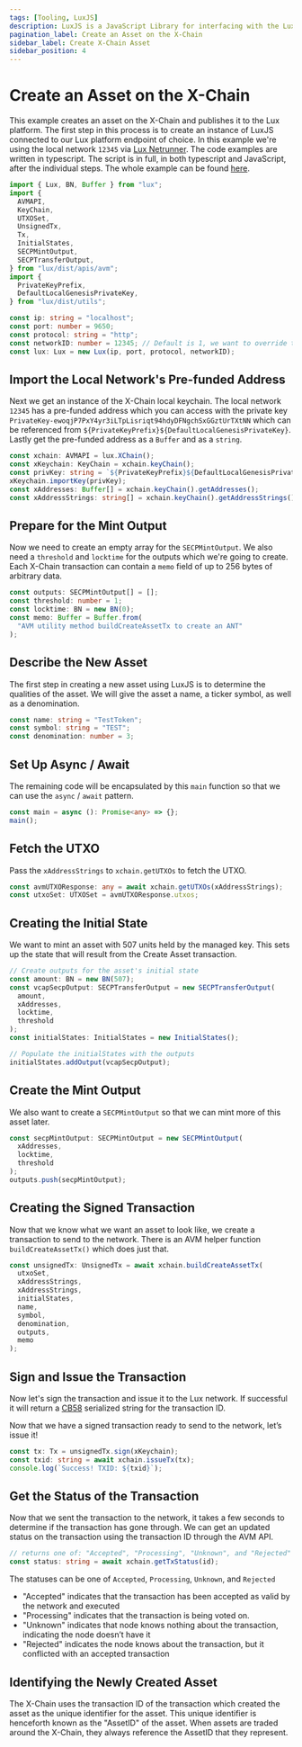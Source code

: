 ```yaml
---
tags: [Tooling, LuxJS]
description: LuxJS is a JavaScript Library for interfacing with the Lux platform. It is built using TypeScript and intended to support both browser and Node.js. The LuxJS library allows one to issue commands to the Lux node APIs.
pagination_label: Create an Asset on the X-Chain
sidebar_label: Create X-Chain Asset
sidebar_position: 4
---
```


# Create an Asset on the X-Chain

This example creates an asset on the X-Chain and publishes it to the Lux
platform. The first step in this process is to create an instance of LuxJS
connected to our Lux platform endpoint of choice. In this example we're
using the local network `12345` via [Lux Netrunner](/tooling/netrunner.md). The code examples are written in
typescript. The script is in full, in both typescript and JavaScript, after the
individual steps. The whole example can be found
[here](https://github.com/luxdefi/luxjs/blob/master/examples/avm/buildCreateAssetTx.ts).

```ts
import { Lux, BN, Buffer } from "lux";
import {
  AVMAPI,
  KeyChain,
  UTXOSet,
  UnsignedTx,
  Tx,
  InitialStates,
  SECPMintOutput,
  SECPTransferOutput,
} from "lux/dist/apis/avm";
import {
  PrivateKeyPrefix,
  DefaultLocalGenesisPrivateKey,
} from "lux/dist/utils";

const ip: string = "localhost";
const port: number = 9650;
const protocol: string = "http";
const networkID: number = 12345; // Default is 1, we want to override that for our local network
const lux: Lux = new Lux(ip, port, protocol, networkID);
```

## Import the Local Network's Pre-funded Address

Next we get an instance of the X-Chain local keychain. The local network `12345`
has a pre-funded address which you can access with the private key
`PrivateKey-ewoqjP7PxY4yr3iLTpLisriqt94hdyDFNgchSxGGztUrTXtNN` which can be
referenced from `${PrivateKeyPrefix}${DefaultLocalGenesisPrivateKey}`. Lastly
get the pre-funded address as a `Buffer` and as a `string`.

```ts
const xchain: AVMAPI = lux.XChain();
const xKeychain: KeyChain = xchain.keyChain();
const privKey: string = `${PrivateKeyPrefix}${DefaultLocalGenesisPrivateKey}`;
xKeychain.importKey(privKey);
const xAddresses: Buffer[] = xchain.keyChain().getAddresses();
const xAddressStrings: string[] = xchain.keyChain().getAddressStrings();
```

## Prepare for the Mint Output

Now we need to create an empty array for the `SECPMintOutput`. We also need a
`threshold` and `locktime` for the outputs which we're going to create. Each
X-Chain transaction can contain a `memo` field of up to 256 bytes of
arbitrary data.

```ts
const outputs: SECPMintOutput[] = [];
const threshold: number = 1;
const locktime: BN = new BN(0);
const memo: Buffer = Buffer.from(
  "AVM utility method buildCreateAssetTx to create an ANT"
);
```

## Describe the New Asset

The first step in creating a new asset using LuxJS is to determine the
qualities of the asset. We will give the asset a name, a ticker symbol, as well
as a denomination.

```ts
const name: string = "TestToken";
const symbol: string = "TEST";
const denomination: number = 3;
```

## Set Up Async / Await

The remaining code will be encapsulated by this `main` function so that we can
use the `async` / `await` pattern.

```ts
const main = async (): Promise<any> => {};
main();
```

## Fetch the UTXO

Pass the `xAddressStrings` to `xchain.getUTXOs` to fetch the UTXO.

```ts
const avmUTXOResponse: any = await xchain.getUTXOs(xAddressStrings);
const utxoSet: UTXOSet = avmUTXOResponse.utxos;
```

## Creating the Initial State

We want to mint an asset with 507 units held by the managed key. This sets up
the state that will result from the Create Asset transaction.

```ts
// Create outputs for the asset's initial state
const amount: BN = new BN(507);
const vcapSecpOutput: SECPTransferOutput = new SECPTransferOutput(
  amount,
  xAddresses,
  locktime,
  threshold
);
const initialStates: InitialStates = new InitialStates();

// Populate the initialStates with the outputs
initialStates.addOutput(vcapSecpOutput);
```

## Create the Mint Output

We also want to create a `SECPMintOutput` so that we can mint more of this asset later.

```ts
const secpMintOutput: SECPMintOutput = new SECPMintOutput(
  xAddresses,
  locktime,
  threshold
);
outputs.push(secpMintOutput);
```

## Creating the Signed Transaction

Now that we know what we want an asset to look like, we create a transaction to
send to the network. There is an AVM helper function `buildCreateAssetTx()`
which does just that.

```ts
const unsignedTx: UnsignedTx = await xchain.buildCreateAssetTx(
  utxoSet,
  xAddressStrings,
  xAddressStrings,
  initialStates,
  name,
  symbol,
  denomination,
  outputs,
  memo
);
```

## Sign and Issue the Transaction

Now let's sign the transaction and issue it to the Lux network. If
successful it will return a
[CB58](http://support.lux.network/en/articles/4587395-what-is-cb58) serialized
string for the transaction ID.

Now that we have a signed transaction ready to send to the network, let’s issue it!

```ts
const tx: Tx = unsignedTx.sign(xKeychain);
const txid: string = await xchain.issueTx(tx);
console.log(`Success! TXID: ${txid}`);
```

## Get the Status of the Transaction

Now that we sent the transaction to the network, it takes a few seconds to
determine if the transaction has gone through. We can get an updated status on
the transaction using the transaction ID through the AVM API.

```ts
// returns one of: "Accepted", "Processing", "Unknown", and "Rejected"
const status: string = await xchain.getTxStatus(id);
```

The statuses can be one of `Accepted`, `Processing`, `Unknown`, and `Rejected`

- "Accepted" indicates that the transaction has been accepted as valid by the network and executed
- "Processing" indicates that the transaction is being voted on.
- "Unknown" indicates that node knows nothing about the transaction, indicating
  the node doesn’t have it
- "Rejected" indicates the node knows about the transaction, but it conflicted with an accepted transaction

## Identifying the Newly Created Asset

The X-Chain uses the transaction ID of the transaction which created the asset
as the unique identifier for the asset. This unique identifier is henceforth
known as the "AssetID" of the asset. When assets are traded around the X-Chain,
they always reference the AssetID that they represent.

